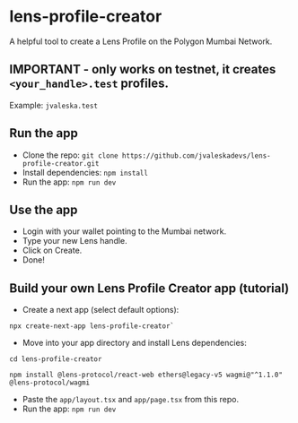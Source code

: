 # lens-profile-creator
A helpful tool to create a Lens Profile on the Polygon Mumbai Network.

## IMPORTANT - only works on testnet, it creates `<your_handle>.test` profiles. 
Example: 
`jvaleska.test`

## Run the app

- Clone the repo:
`git clone https://github.com/jvaleskadevs/lens-profile-creator.git`
- Install dependencies:
`npm install`
- Run the app:
`npm run dev`

## Use the app
- Login with your wallet pointing to the Mumbai network.
- Type your new Lens handle.
- Click on Create.
- Done!

## Build your own Lens Profile Creator app (tutorial)

- Create a next app (select default options):
```
npx create-next-app lens-profile-creator`
```
- Move into your app directory and install Lens dependencies:
```
cd lens-profile-creator

npm install @lens-protocol/react-web ethers@legacy-v5 wagmi@"^1.1.0" @lens-protocol/wagmi
```
- Paste the `app/layout.tsx` and `app/page.tsx` from this repo.
- Run the app:
`npm run dev`
